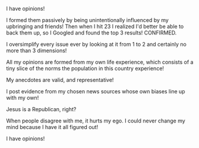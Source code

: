 I have opinions!

I formed them passively by being unintentionally influenced by my upbringing and
friends! Then when I hit 23 I realized I'd better be able to back them up, so I
Googled and found the top 3 results! CONFIRMED.

I oversimplify every issue ever by looking at it from 1 to 2 and certainly no
more than 3 dimensions!

All my opinions are formed from my own life experience, which consists of a tiny
slice of the norms the population in this country experience!

My anecdotes are valid, and representative!

I post evidence from my chosen news sources whose own biases line up with my
own!

Jesus is a Republican, right?

When people disagree with me, it hurts my ego. I could never change my mind
because I have it all figured out!

I have opinions!
